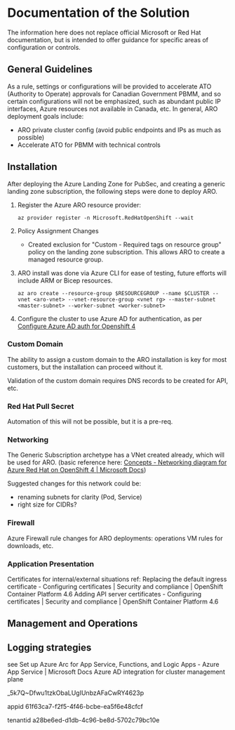 # Documentation of the Solution

The information here does not replace official Microsoft or Red Hat documentation, but is intended to offer guidance for specific areas of configuration or controls.

## General Guidelines

As a rule, settings or configurations will be provided to accelerate ATO (Authority to Operate) approvals for Canadian Government PBMM, and so certain configurations will not be emphasized, such as abundant public IP interfaces, Azure resources not available in Canada, etc.
In general, ARO deployment goals include:

- ARO private cluster config (avoid public endpoints and IPs as much as possible)
- Accelerate ATO for PBMM with technical controls

## Installation

After deploying the Azure Landing Zone for PubSec, and creating a generic landing zone subscription, the following steps were done to deploy ARO.

1. Register the Azure ARO resource provider:

    `az provider register -n Microsoft.RedHatOpenShift --wait`

1. Policy Assignment Changes
    - Created exclusion for "Custom - Required tags on resource group" policy on the landing zone subscription. This allows ARO to create a managed resource group.

1. ARO install was done via Azure CLI for ease of testing, future efforts will include ARM or Bicep resources.

    `az aro create --resource-group $RESOURCEGROUP --name $CLUSTER --vnet <aro-vnet> --vnet-resource-group <vnet rg> --master-subnet <master-subnet> --worker-subnet <worker-subnet>`

1. Configure the cluster to use Azure AD for authentication, as per [Configure Azure AD auth for Openshift 4](https://docs.microsoft.com/en-us/azure/openshift/configure-azure-ad-ui)

### Custom Domain

The ability to assign a custom domain to the ARO installation is key for most customers, but the installation can proceed without it.

Validation of the custom domain requires DNS records to be created for API, etc.

### Red Hat Pull Secret

Automation of this will not be possible, but it is a pre-req.

### Networking

The Generic Subscription archetype has a VNet created already, which will be used for ARO. (basic reference here: [Concepts - Networking diagram for Azure Red Hat on OpenShift 4 | Microsoft Docs](https://docs.microsoft.com/en-us/azure/openshift/concepts-networking#whats-new-in-openshift-45))

Suggested changes for this network could be:

- renaming subnets for clarity (Pod, Service)
- right size for CIDRs?

### Firewall

Azure Firewall rule changes for ARO deployments:
operations VM rules for downloads, etc.

### Application Presentation

Certificates for internal/external situations
ref: Replacing the default ingress certificate - Configuring certificates | Security and compliance | OpenShift Container Platform 4.6
Adding API server certificates - Configuring certificates | Security and compliance | OpenShift Container Platform 4.6

## Management and Operations

## Logging strategies

see Set up Azure Arc for App Service, Functions, and Logic Apps - Azure App Service | Microsoft Docs
Azure AD integration for cluster management plane


_5k7Q~Dfwu1tzkObaLUgIUnbzAFaCwRY4623p

appid
61f63ca7-f2f5-4f46-bcbe-ea5f6e48cfcf

tenantid
a28be6ed-d1db-4c96-be8d-5702c79bc10e
